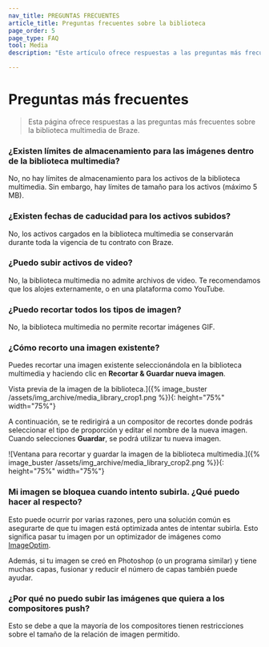 ```yaml
---
nav_title: PREGUNTAS FRECUENTES
article_title: Preguntas frecuentes sobre la biblioteca
page_order: 5
page_type: FAQ
tool: Media
description: "Este artículo ofrece respuestas a las preguntas más frecuentes sobre la biblioteca multimedia de Braze."

---
```


# Preguntas más frecuentes

> Esta página ofrece respuestas a las preguntas más frecuentes sobre la biblioteca multimedia de Braze.

### ¿Existen límites de almacenamiento para las imágenes dentro de la biblioteca multimedia?

No, no hay límites de almacenamiento para los activos de la biblioteca multimedia. Sin embargo, hay límites de tamaño para los activos (máximo 5 MB).

### ¿Existen fechas de caducidad para los activos subidos?

No, los activos cargados en la biblioteca multimedia se conservarán durante toda la vigencia de tu contrato con Braze.

### ¿Puedo subir activos de video?

No, la biblioteca multimedia no admite archivos de video. Te recomendamos que los alojes externamente, o en una plataforma como YouTube.

### ¿Puedo recortar todos los tipos de imagen?

No, la biblioteca multimedia no permite recortar imágenes GIF.

### ¿Cómo recorto una imagen existente?

Puedes recortar una imagen existente seleccionándola en la biblioteca multimedia y haciendo clic en **Recortar & Guardar nueva imagen**. 

Vista previa de la imagen de la biblioteca.]({% image_buster /assets/img_archive/media_library_crop1.png %}){: height="75%" width="75%"}

A continuación, se te redirigirá a un compositor de recortes donde podrás seleccionar el tipo de proporción y editar el nombre de la nueva imagen. Cuando selecciones **Guardar**, se podrá utilizar tu nueva imagen.

\![Ventana para recortar y guardar la imagen de la biblioteca multimedia.]({% image_buster /assets/img_archive/media_library_crop2.png %}){: height="75%" width="75%"}

### Mi imagen se bloquea cuando intento subirla. ¿Qué puedo hacer al respecto?

Esto puede ocurrir por varias razones, pero una solución común es asegurarte de que tu imagen está optimizada antes de intentar subirla. Esto significa pasar tu imagen por un optimizador de imágenes como [ImageOptim](https://imageoptim.com/mac).

Además, si tu imagen se creó en Photoshop (o un programa similar) y tiene muchas capas, fusionar y reducir el número de capas también puede ayudar.

### ¿Por qué no puedo subir las imágenes que quiera a los compositores push?

Esto se debe a que la mayoría de los compositores tienen restricciones sobre el tamaño de la relación de imagen permitido.

